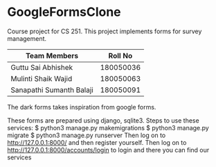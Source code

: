 # GoogleFormsClone
Course project for CS 251.
This project implements forms for survey management.

| Team Members | Roll No|
|---|---|
| Guttu Sai Abhishek        | 180050036 |
| Mulinti Shaik Wajid       | 180050063 |
| Sanapathi Sumanth Balaji  | 180050091 |

The dark forms takes inspiration from google forms.

These forms are prepared using django, sqlite3.
Steps to use these services:
$ python3 manage.py makemigrations
$ python3 manage.py migrate
$ python3 manage.py runserver
Then log on to http://127.0.0.1:8000/ and then register yourself.
Then log on to http://127.0.0.1:8000/accounts/login to login and there you can find our services
